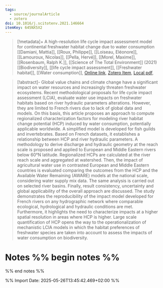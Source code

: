 ```yaml
---
tags:
  - source/journalArticle
  - zotero
doi: 10.1016/j.scitotenv.2021.146664
itemKey: 645NX5X2
---
```

>[!metadata]+
> A high-resolution life cycle impact assessment model for continental freshwater habitat change due to water consumption
> [[Damiani, Mattia]], [[Roux, Philippe]], [[Loiseau, Eléonore]], [[Lamouroux, Nicolas]], [[Pella, Hervé]], [[Morel, Maxime]], [[Rosenbaum, Ralph K.]], 
> [[Science of The Total Environment]] (2021)
> [[Biodiversity]], [[life cycle impact assessment]], [[Freshwater habitat]], [[Water consumption]], 
> [Online link](https://www.sciencedirect.com/science/article/pii/S0048969721017320), [Zotero Item](zotero://select/library/items/645NX5X2), [Local pdf](file://C:/Users/aburg/Documents/references/zotero/storage/3ZHDXRP6/Damiani2021_highresolutionlife.pdf), 

>[!abstract]-
>Global value chains and climate change have a significant impact on water resources and increasingly threaten freshwater ecosystems. Recent methodological proposals for life cycle impact assessment (LCIA), evaluate water use impacts on freshwater habitats based on river hydraulic parameters alterations. However, they are limited to French rivers due to lack of global data and models. On this basis, this article proposes an approach to compute regionalized characterization factors for modeling river habitat change potential (HCP) induced by water consumption, potentially applicable worldwide. A simplified model is developed for fish guilds and invertebrates. Based on French datasets, it establishes a relationship between HCP and river hydraulic parameters. A methodology to derive discharge and hydraulic geometry at the reach scale is proposed and applied to European and Middle Eastern rivers below 60°N latitude. Regionalized HCPs are calculated at the river reach scale and aggregated at watershed. Then, the impact of agricultural water use in contrasted European and Middle Eastern countries is evaluated comparing the outcomes from the HCP and the Available Water Remaining (AWARE) models at the national scale, considering water supply mix data. The same analysis is carried out on selected river basins. Finally, result consistency, uncertainty and global applicability of the overall approach are discussed. The study demonstrates the reproducibility of the impact model developed for French rivers on any hydrographic network where comparable ecological, hydrological and hydraulic conditions are met. Furthermore, it highlights the need to characterize impacts at a higher spatial resolution in areas where HCP is higher. Large scale quantification of HCP opens the way to the operationalization of mechanistic LCIA models in which the habitat preferences of freshwater species are taken into account to assess the impacts of water consumption on biodiversity.

# Notes %% begin notes %%

%% end notes %%




%% Import Date: 2025-05-26T13:45:42.469+02:00 %%
